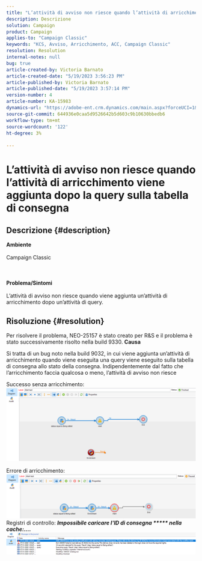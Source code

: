 ```yaml
---
title: "L’attività di avviso non riesce quando l’attività di arricchimento viene aggiunta dopo la query sulla tabella di consegna"
description: Descrizione
solution: Campaign
product: Campaign
applies-to: "Campaign Classic"
keywords: "KCS, Avviso, Arricchimento, ACC, Campaign Classic"
resolution: Resolution
internal-notes: null
bug: true
article-created-by: Victoria Barnato
article-created-date: "5/19/2023 3:56:23 PM"
article-published-by: Victoria Barnato
article-published-date: "5/19/2023 3:57:14 PM"
version-number: 4
article-number: KA-15983
dynamics-url: "https://adobe-ent.crm.dynamics.com/main.aspx?forceUCI=1&pagetype=entityrecord&etn=knowledgearticle&id=aab685b1-5df6-ed11-8848-6045bd0065b6"
source-git-commit: 644936e0caa5d9526642b5d603c9b10630bbedb6
workflow-type: tm+mt
source-wordcount: '122'
ht-degree: 3%

---
```


# L’attività di avviso non riesce quando l’attività di arricchimento viene aggiunta dopo la query sulla tabella di consegna

## Descrizione {#description}

<b>Ambiente</b><br><br>Campaign Classic<br><br><br><br><b>Problema/Sintomi</b><br><br>L’attività di avviso non riesce quando viene aggiunta un’attività di arricchimento dopo un’attività di query. <br>

## Risoluzione {#resolution}


Per risolvere il problema, NEO-25157 è stato creato per R&amp;S e il problema è stato successivamente risolto nella build 9330.
<b>Causa</b>


Si tratta di un bug noto nella build 9032, in cui viene aggiunta un’attività di arricchimento quando viene eseguita una query<b> </b>viene eseguito sulla tabella di consegna allo stato della consegna. Indipendentemente dal fatto che l’arricchimento faccia qualcosa o meno, l’attività di avviso non riesce

Successo senza arricchimento:
![](assets/ab975c07-d043-ed11-bba2-0022480868ff.png)

Errore di arricchimento:
![](assets/ad975c07-d043-ed11-bba2-0022480868ff.png)
Registri di controllo: <b>*Impossibile caricare l&#39;ID di consegna \*\*\*\*\* nella cache:....</b>*
![](assets/ac975c07-d043-ed11-bba2-0022480868ff.png)
